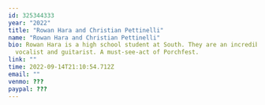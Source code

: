 ```yaml
---
id: 325344333
year: "2022"
title: "Rowan Hara and Christian Pettinelli"
name: "Rowan Hara and Christian Pettinelli"
bio: Rowan Hara is a high school student at South. They are an incredible
  vocalist and guitarist. A must-see-act of Porchfest.
link: ""
time: 2022-09-14T21:10:54.712Z
email: ""
venmo: ???
paypal: ???
---
```

